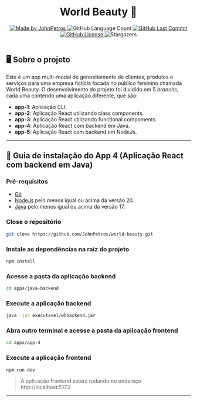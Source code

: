 <h1 align="center">World Beauty 💅</h1>

<div align="center">
   <a href="https://github.com/JohnPetros">
    <img alt="Made by JohnPetros" src="https://img.shields.io/badge/made%20by-JohnPetros-blueviolet">
   </a>
   <img alt="GitHub Language Count" src="https://img.shields.io/github/languages/count/JohnPetros/v-todo">
   <a href="https://github.com/JohnPetros/v-todo/commits/main">
    <img alt="GitHub Last Commit" src="https://img.shields.io/github/last-commit/JohnPetros/v-todo">
   </a>
  </a>
   </a>
   <a href="https://github.com/JohnPetros/v-todo/blob/main/LICENSE.md">
    <img alt="GitHub License" src="https://img.shields.io/github/license/JohnPetros/v-todo">
   </a>
    <img alt="Stargazers" src="https://img.shields.io/github/stars/JohnPetros/v-todo?style=social">
</div>
<br>

## 🖥️ Sobre o projeto

Este é um app multi-modal de gerenciamento de clientes, produtos e serviços para uma empresa fictícia focada no público feminino chamada World Beauty. O desenvolvimento do projeto foi dividido em 5 *branchs*, cada uma contendo uma aplicação diferente, que são:
- **app-1**: Aplicação CLI.
- **app-2**: Aplicação React utilizando class components. 
- **app-3**: Aplicação React utilizando functional compoments. 
- **app-4**: Aplicação React com backend em Java.
- **app-5**: Aplicação React com backend em NodeJs.

---

## 📖 Guia de instalação do App 4 (Aplicação React com backend em Java)

### Pré-requisitos

- [Git](https://git-scm.com/)
- [NodeJs](https://www.python.org/) pelo menos igual ou acima da versão 20.
- [Java](https://www.java.com/pt-BR/) pelo menos igual ou acima da versão 17.

### Close o repositório

```bash
git clone https://github.com/JohnPetros/world-beauty.git
```

### Instale as dependências na raiz do projeto

```bash
npm install
```

### Acesse a pasta da aplicação backend

```bash
cd apps/java-backend
```

### Execute a aplicação backend

```bash
java -jar executavel/wbbackend.jar
```

### Abra outro terminal e acesse a pasta da aplicação frontend

```bash
cd apps/app-4
```

### Execute a aplicação frontend

```bash
npm run dev
```

> A aplicação frontend estará rodando no endereço http://localhost:5173

---